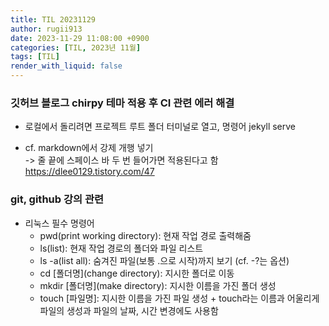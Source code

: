 ```yaml
---
title: TIL 20231129
author: rugii913
date: 2023-11-29 11:08:00 +0900
categories: [TIL, 2023년 11월]
tags: [TIL]
render_with_liquid: false
---
```


### 깃허브 블로그 chirpy 테마 적용 후 CI 관련 에러 해결
- 로컬에서 돌리려면 프로젝트 루트 폴더 터미널로 열고, 명령어 jekyll serve

- cf. markdown에서 강제 개행 넣기  
    -> 줄 끝에 스페이스 바 두 번 들어가면 적용된다고 함 <https://dlee0129.tistory.com/47>


### git, github 강의 관련
- 리눅스 필수 명령어
	- pwd(print working directory): 현재 작업 경로 출력해줌
	- ls(list): 현재 작업 경로의 폴더와 파일 리스트
	- ls -a(list all): 숨겨진 파일(보통 .으로 시작)까지 보기 (cf. -?는 옵션)
	- cd \[폴더명\](change directory): 지시한 폴더로 이동
	- mkdir \[폴더명\](make directory): 지시한 이름을 가진 폴더 생성
	- touch \[파일명\]: 지시한 이름을 가진 파일 생성 + touch라는 이름과 어울리게 파일의 생성과 파일의 날짜, 시간 변경에도 사용함 